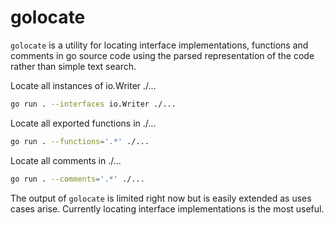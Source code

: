 # golocate

`golocate` is a utility for locating interface implementations, functions
and comments in go source code using the parsed representation of the code
rather than simple text search.

Locate all instances of io.Writer ./...
```sh
go run . --interfaces io.Writer ./...
```

Locate all exported functions in ./...
```sh
go run . --functions='.*' ./...
```

Locate all comments in ./...
```sh
go run . --comments='.*' ./...
```

The output of `golocate` is limited right now but is easily extended as
uses cases arise. Currently locating interface implementations is the
most useful.

